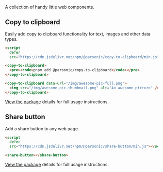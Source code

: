 A collection of handy little web components.

## Copy to clipboard

Easily add copy to clipboard functionality for text, images and other data
types.

```html
<script
  defer
  src="https://cdn.jsdelivr.net/npm/@parsonic/copy-to-clipboard/min.js"></script>

<copy-to-clipboard>
  <pre><code>pnpm add @parsonic/copy-to-clipboard</code></pre>
</copy-to-clipboard>

<copy-to-clipboard data-url="/img/awesome-pic-full.png">
  <img src="/img/awesome-pic-thumbnail.png" alt="An awesome picture" />
</copy-to-clipboard>
```

[View the package](./packages/copy-to-clipboard) details for full usage
instructions.

## Share button

Add a share button to any web page.

```html
<script
  defer
  src="https://cdn.jsdelivr.net/npm/@parsonic/share-button/min.js"></script>

<share-button></share-button>
```

[View the package](./packages/share-button) details for full usage instructions.
